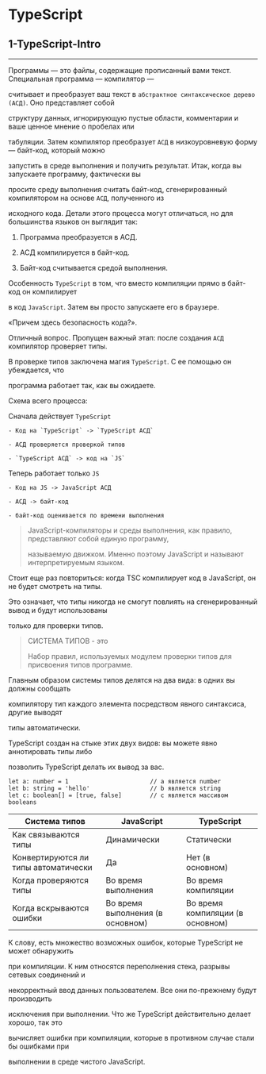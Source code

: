 # TypeScript

## 1-TypeScript-Intro

---

Программы — это файлы, содержащие прописанный вами текст. Специальная программа — компилятор —

считывает и преобразует ваш текст в `абстрактное синтаксическое дерево (АСД)`. Оно представляет собой

структуру данных, игнорирующую пустые области, комментарии и ваше ценное мнение о пробелах или

табуляции. Затем компилятор преобразует `АСД` в низкоуровневую форму — байт-код, который можно

запустить в среде выполнения и получить результат. Итак, когда вы запускаете программу, фактически вы

просите среду выполнения считать байт-код, сгенерированный компилятором на основе `АСД`, полученного из

исходного кода. Детали этого процесса могут отличаться, но для большинства языков он выглядит так:

1. Программа преобразуется в АСД.

2. АСД компилируется в байт-код.

3. Байт-код считывается средой выполнения.

Особенность `TypeScript` в том, что вместо компиляции прямо в байт-код он компилирует

в код `JavaScript`. Затем вы просто запускаете его в браузере.

«Причем здесь безопасность кода?».

Отличный вопрос. Пропущен важный этап: после создания `АСД` компилятор проверяет типы.

В проверке типов заключена магия `TypeScript`. С ее помощью он убеждается, что

программа работает так, как вы ожидаете.

Схема всего процесса:

Сначала действует `TypeScript`

```
- Код на `TypeScript` -> `TypeScript АСД`

- АСД проверяется проверкой типов

- `TypeScript АСД` -> код на `JS`

```

Теперь работает только `JS`

```
- Код на JS -> JavaScript АСД

- АСД -> байт-код

- байт-код оценивается по времени выполнения

```

> JavaScript-компиляторы и среды выполнения, как правило, представляют собой единую программу,
>
> называемую движком. Именно поэтому JavaScript и называют интерпретируемым языком.

Стоит еще раз повториться: когда TSC компилирует код в JavaScript, он не будет смотреть на типы.

Это означает, что типы никогда не смогут повлиять на сгенерированный вывод и будут использованы

только для проверки типов.

> СИСТЕМА ТИПОВ - это
>
> Набор правил, используемых модулем проверки типов для присвоения типов программе.

Главным образом системы типов делятся на два вида: в одних вы должны сообщать

компилятору тип каждого элемента посредством явного синтаксиса, другие выводят

типы автоматически.

TypeScript создан на стыке этих двух видов: вы можете явно аннотировать типы либо

позволить TypeScript делать их вывод за вас.

```
let a: number = 1                       // a является number
let b: string = 'hello'                 // b является string
let c: boolean[] = [true, false]        // c является массивом booleans

```

| Система типов                        | JavaScript                       | TypeScript                       |
| ------------------------------------ | -------------------------------- | -------------------------------- |
| Как связываются типы                 | Динамически                      | Статически                       |
| Конвертируются ли типы автоматически | Да                               | Нет (в основном)                 |
| Когда проверяются типы               | Во время выполнения              | Во время компиляции              |
| Когда вскрываются ошибки             | Во время выполнения (в основном) | Во время компиляции (в основном) |

К слову, есть множество возможных ошибок, которые TypeScript не может обнаружить

при компиляции. К ним относятся переполнения стека, разрывы сетевых соединений и

некорректный ввод данных пользователем. Все они по-прежнему будут производить

исключения при выполнении. Что же TypeScript действительно делает хорошо, так это

вычисляет ошибки при компиляции, которые в противном случае стали бы ошибками при

выполнении в среде чистого JavaScript.
